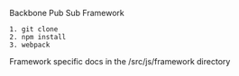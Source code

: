 Backbone Pub Sub Framework
```
1. git clone
2. npm install
3. webpack
```

Framework specific docs in the /src/js/framework directory